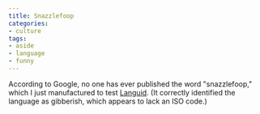 ```yaml
---
title: Snazzlefoop
categories:
- culture
tags:
- aside
- language
- funny
---
```


According to Google, no one has ever published the word "snazzlefoop," which I just manufactured to test [Languid][1].  (It correctly identified the language as gibberish, which appears to lack an ISO code.)

   [1]: http://languid.cantbedone.org/

